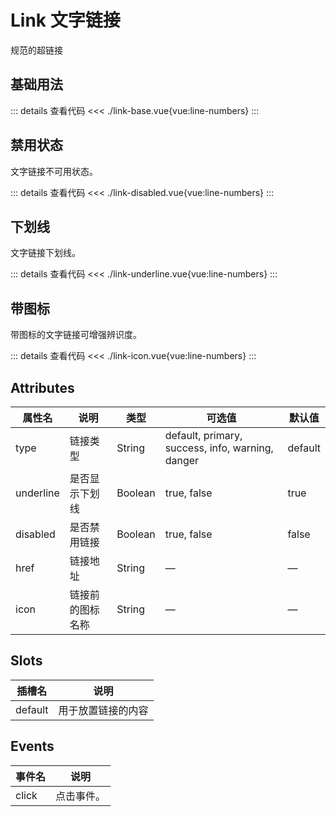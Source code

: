 <script setup>
import linkBase from "./link-base.vue"
import linkDisabled from "./link-disabled.vue"
import linkUnderline from "./link-underline.vue"
import linkIcon from "./link-icon.vue"
</script>

# Link 文字链接

规范的超链接

## 基础用法

<linkBase />

::: details 查看代码
<<< ./link-base.vue{vue:line-numbers}
:::

## 禁用状态

文字链接不可用状态。

<linkDisabled />

::: details 查看代码
<<< ./link-disabled.vue{vue:line-numbers}
:::


## 下划线

文字链接下划线。

<linkUnderline />

::: details 查看代码
<<< ./link-underline.vue{vue:line-numbers}
:::


## 带图标

带图标的文字链接可增强辨识度。

<linkIcon />

::: details 查看代码
<<< ./link-icon.vue{vue:line-numbers}
:::

## Attributes

<table>
  <thead>
    <tr>
      <th>属性名</th>
      <th>说明</th>
      <th>类型</th>
      <th>可选值</th>
      <th>默认值</th>
    </tr>
  </thead>
  <tbody>
    <tr>
      <td>type</td>
      <td>链接类型</td>
      <td>String</td>
      <td>default, primary, success, info, warning, danger</td>
      <td>default</td>
    </tr>
    <tr>
      <td>underline</td>
      <td>是否显示下划线</td>
      <td>Boolean</td>
      <td>true, false</td>
      <td>true</td>
    </tr>
    <tr>
      <td>disabled</td>
      <td>是否禁用链接</td>
      <td>Boolean</td>
      <td>true, false</td>
      <td>false</td>
    </tr>
    <tr>
      <td>href</td>
      <td>链接地址</td>
      <td>String</td>
      <td>—</td>
      <td>—</td>
    </tr>
    <tr>
      <td>icon</td>
      <td>链接前的图标名称</td>
      <td>String</td>
      <td>—</td>
      <td>—</td>
    </tr>
  </tbody>
</table>




## Slots

<table>
  <thead>
    <tr>
      <th>插槽名</th>
      <th>说明</th>
    </tr>
  </thead>
  <tbody>
    <tr>
      <td>default</td>
      <td>用于放置链接的内容</td>
    </tr>
  </tbody>
</table>


## Events

<table>
  <thead>
    <tr>
      <th>事件名</th>
      <th>说明</th>
    </tr>
  </thead>
  <tbody>
    <tr>
      <td>click</td>
      <td>点击事件。</td>
    </tr>
  </tbody>
</table>
